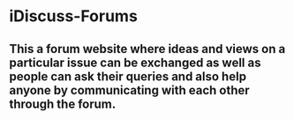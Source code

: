 # iDiscuss-Forums
## This a forum website where ideas and views on a particular issue can be exchanged as well as people can ask their queries and also help anyone by communicating with each other through the forum.
